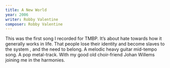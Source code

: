```yaml
---
title: A New World
year: 2006
writer: Robby Valentine
composer: Robby Valentine
---
```


This was the first song I recorded for TMBP.
It’s about hate towards how it generally works in life. That people lose their identity and become slaves to the system , and the need to belong.
A melodic heavy guitar mid-tempo song. A pop metal-track. With my good old choir-friend Johan Willems joining me in the harmonies.